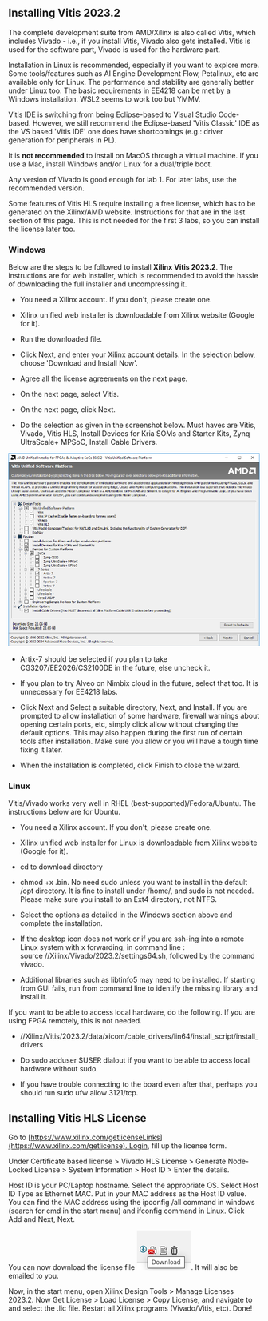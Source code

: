 ## Installing Vitis 2023.2

The complete development suite from AMD/Xilinx is also called Vitis, which includes Vivado - i.e., if you install Vitis, Vivado also gets installed. Vitis is used for the software part, Vivado is used for the hardware part.

Installation in Linux is recommended, especially if you want to explore more. Some tools/features such as AI Engine Development Flow, Petalinux, etc are available only for Linux. The performance and stability are generally better under Linux too. The basic requirements in EE4218 can be met by a Windows installation. WSL2 seems to work too but YMMV.

Vitis IDE is switching from being Eclipse-based to Visual Studio Code-based. However, we still recommend the Eclipse-based 'Vitis Classic' IDE as the VS based 'Vitis IDE' one does have shortcomings (e.g.: driver generation for peripherals in PL).

It is **not recommended** to install on MacOS through a virtual machine. If you use a Mac, install Windows and/or Linux for a dual/triple boot.

Any version of Vivado is good enough for lab 1. For later labs, use the recommended version.

Some features of Vitis HLS require installing a free license, which has to be generated on the Xilinx/AMD website. Instructions for that are in the last section of this page. This is not needed for the first 3 labs, so you can install the license later too.

### Windows

Below are the steps to be followed to install **Xilinx Vitis 2023.2**. The instructions are for web installer, which is recommended to avoid the hassle of downloading the full installer and uncompressing it.

* You need a Xilinx account. If you don't, please create one.

* Xilinx unified web installer is downloadable from Xilinx website (Google for it).

* Run the downloaded file.

* Click Next, and enter your Xilinx account details. In the selection below, choose 'Download and Install Now'.

* Agree all the license agreements on the next page.

* On the next page, select Vitis.

* On the next page, click Next.

* Do the selection as given in the screenshot below. Must haves are Vitis, Vivado, Vitis HLS, Install Devices for Kria SOMs and Starter Kits, Zynq UltraScale+ MPSoC, Install Cable Drivers.

![](Vivado_Install/Device_Selection.png)

  * Artix-7 should be selected if you plan to take CG3207/EE2026/CS2100DE in the future, else uncheck it.

  * If you plan to try Alveo on Nimbix cloud in the future, select that too. It is unnecessary for EE4218 labs.

* Click Next and Select a suitable directory, Next, and Install. If you are prompted to allow installation of some hardware, firewall warnings about opening certain ports, etc, simply click allow without changing the default options. This may also happen during the first run of certain tools after installation. Make sure you allow or you will have a tough time fixing it later.

* When the installation is completed, click Finish to close the wizard.

### Linux

Vitis/Vivado works very well in RHEL (best-supported)/Fedora/Ubuntu. The instructions below are for Ubuntu.

* You need a Xilinx account. If you don't, please create one.

* Xilinx unified web installer for Linux is downloadable from Xilinx website (Google for it).

* cd to download directory

* chmod +x .bin. No need sudo unless you want to install in the default /opt directory. It is fine to install under /home/, and sudo is not needed. Please make sure you install to an Ext4 directory, not NTFS.

* Select the options as detailed in the Windows section above and complete the installation.

* If the desktop icon does not work or if you are ssh-ing into a remote Linux system with x forwarding, in command line : source //Xilinx/Vivado/2023.2/settings64.sh, followed by the command vivado.

* Additional libraries such as libtinfo5 may need to be installed. If starting from GUI fails, run from command line to identify the missing library and install it.

If you want to be able to access local hardware, do the following. If you are using FPGA remotely, this is not needed.

* //Xilinx/Vitis/2023.2/data/xicom/cable\_drivers/lin64/install\_script/install\_drivers

* Do sudo adduser $USER dialout if you want to be able to access local hardware without sudo.

* If you have trouble connecting to the board even after that, perhaps you should run sudo ufw allow 3121/tcp.

## Installing Vitis HLS License

Go to [https://www.xilinx.com/getlicenseLinks](https://www.xilinx.com/getlicense). Login, fill up the license form.

Under Certificate based license > Vivado HLS License > Generate Node-Locked License > System Information > Host ID > Enter the details.

Host ID is your PC/Laptop hostname. Select the appropriate OS. Select Host ID Type as Ethernet MAC. Put in your MAC address as the Host ID value. You can find the MAC address using the ipconfig /all command in windows (search for cmd in the start menu) and ifconfig command in Linux. Click Add and Next, Next.

You can now download the license file ![](Vivado_Install/License_Download.png). It will also be emailed to you.

Now, in the start menu, open Xilinx Design Tools > Manage Licenses 2023.2. Now Get License > Load License > Copy License, and navigate to and select the .lic file. Restart all Xilinx programs (Vivado/Vitis, etc). Done!
